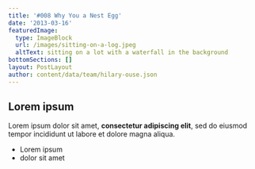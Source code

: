 ```yaml
---
title: '#008 Why You a Nest Egg'
date: '2013-03-16'
featuredImage:
  type: ImageBlock
  url: /images/sitting-on-a-log.jpeg
  altText: sitting on a lot with a waterfall in the background
bottomSections: []
layout: PostLayout
author: content/data/team/hilary-ouse.json
---
```

## Lorem ipsum

Lorem ipsum dolor sit amet, **consectetur adipiscing elit**, sed do eiusmod tempor incididunt ut labore et dolore magna aliqua.

- Lorem ipsum
- dolor sit amet